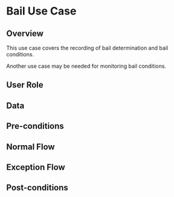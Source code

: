 # Bail Use Case

## Overview
This use case covers the recording of bail determination and bail conditions.

Another use case may be needed for monitoring bail conditions.



## User Role



## Data



## Pre-conditions



## Normal Flow



## Exception Flow



## Post-conditions




